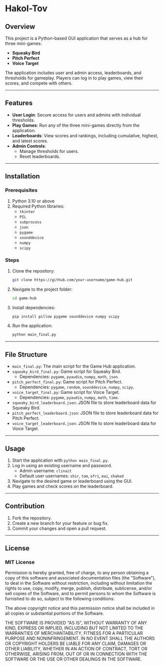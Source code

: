 # Hakol-Tov

## Overview
This project is a Python-based GUI application that serves as a hub for three mini-games:
- **Squeaky Bird**
- **Pitch Perfect**
- **Voice Target**

The application includes user and admin access, leaderboards, and thresholds for gameplay. Players can log in to play games, view their scores, and compete with others.

---

## Features
- **User Login**: Secure access for users and admins with individual thresholds.
- **Play Games**: Run any of the three mini-games directly from the application.
- **Leaderboards**: View scores and rankings, including cumulative, highest, and latest scores.
- **Admin Controls**:
  - Manage thresholds for users.
  - Reset leaderboards.

---

## Installation
### Prerequisites
1. Python 3.10 or above
2. Required Python libraries:
   - `tkinter`
   - `PIL`
   - `subprocess`
   - `json`
   - `pygame`
   - `sounddevice`
   - `numpy`
   - `scipy`

### Steps
1. Clone the repository:
   ```bash
   git clone https://github.com/your-username/game-hub.git
   ```
2. Navigate to the project folder:
   ```bash
   cd game-hub
   ```
3. Install dependencies:
   ```bash
   pip install pillow pygame sounddevice numpy scipy
   ```
4. Run the application:
   ```bash
   python main_final.py
   ```

---

## File Structure
- `main_final.py`: The main script for the Game Hub application.
- `squeaky_bird_final.py`: Game script for Squeaky Bird.
  - Dependencies: `pygame`, `pyaudio`, `numpy`, `math`, `json`.
- `pitch_perfect_final.py`: Game script for Pitch Perfect.
  - Dependencies: `pygame`, `random`, `sounddevice`, `numpy`, `scipy`.
- `voice_target_final.py`: Game script for Voice Target.
  - Dependencies: `pygame`, `pyaudio`, `numpy`, `math`, `time`.
- `squeaky_bird_leaderboard.json`: JSON file to store leaderboard data for Squeaky Bird.
- `pitch_perfect_leaderboard.json`: JSON file to store leaderboard data for Pitch Perfect.
- `voice_target_leaderboard.json`: JSON file to store leaderboard data for Voice Target.

---

## Usage
1. Start the application with `python main_final.py`.
2. Log in using an existing username and password.
   - Admin username: `clinait`
   - Default user usernames: `shir`, `tom`, `ofri`, `mai`, `shaked`
3. Navigate to the desired game or leaderboard using the GUI.
4. Play games and check scores on the leaderboard.

---

## Contribution
1. Fork the repository.
2. Create a new branch for your feature or bug fix.
3. Commit your changes and open a pull request.

---

## License
### MIT License

Permission is hereby granted, free of charge, to any person obtaining a copy
of this software and associated documentation files (the "Software"), to deal
in the Software without restriction, including without limitation the rights
to use, copy, modify, merge, publish, distribute, sublicense, and/or sell
copies of the Software, and to permit persons to whom the Software is
furnished to do so, subject to the following conditions:

The above copyright notice and this permission notice shall be included in all
copies or substantial portions of the Software.

THE SOFTWARE IS PROVIDED "AS IS", WITHOUT WARRANTY OF ANY KIND, EXPRESS OR
IMPLIED, INCLUDING BUT NOT LIMITED TO THE WARRANTIES OF MERCHANTABILITY,
FITNESS FOR A PARTICULAR PURPOSE AND NONINFRINGEMENT. IN NO EVENT SHALL THE
AUTHORS OR COPYRIGHT HOLDERS BE LIABLE FOR ANY CLAIM, DAMAGES OR OTHER
LIABILITY, WHETHER IN AN ACTION OF CONTRACT, TORT OR OTHERWISE, ARISING FROM,
OUT OF OR IN CONNECTION WITH THE SOFTWARE OR THE USE OR OTHER DEALINGS IN THE
SOFTWARE.

